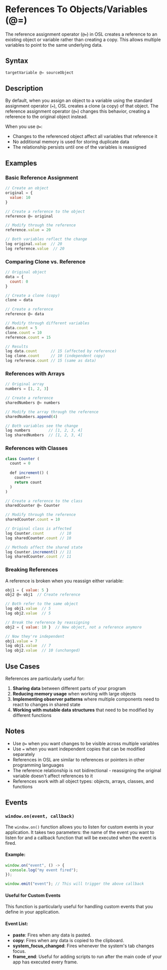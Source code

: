 # References To Objects/Variables (@=)

The reference assignment operator (`@=`) in OSL creates a reference to an existing object or variable rather than creating a copy. This allows multiple variables to point to the same underlying data.

## Syntax

```javascript
targetVariable @= sourceObject
```

## Description

By default, when you assign an object to a variable using the standard assignment operator (`=`), OSL creates a clone (a copy) of that object. The reference assignment operator (`@=`) changes this behavior, creating a reference to the original object instead.

When you use `@=`:
- Changes to the referenced object affect all variables that reference it
- No additional memory is used for storing duplicate data
- The relationship persists until one of the variables is reassigned

## Examples

### Basic Reference Assignment

```javascript
// Create an object
original = {
  value: 10
}

// Create a reference to the object
reference @= original

// Modify through the reference
reference.value = 20

// Both variables reflect the change
log original.value  // 20
log reference.value  // 20
```

### Comparing Clone vs. Reference

```javascript
// Original object
data = {
  count: 0
}

// Create a clone (copy)
clone = data

// Create a reference
reference @= data

// Modify through different variables
data.count = 5
clone.count = 10
reference.count = 15

// Results
log data.count      // 15 (affected by reference)
log clone.count     // 10 (independent copy)
log reference.count // 15 (same as data)
```

### References with Arrays

```javascript
// Original array
numbers = [1, 2, 3]

// Create a reference
sharedNumbers @= numbers

// Modify the array through the reference
sharedNumbers.append(4)

// Both variables see the change
log numbers        // [1, 2, 3, 4]
log sharedNumbers  // [1, 2, 3, 4]
```

### References with Classes

```javascript
class Counter (
  count = 0
  
  def increment() (
    count++
    return count
  )
)

// Create a reference to the class
sharedCounter @= Counter

// Modify through the reference
sharedCounter.count = 10

// Original class is affected
log Counter.count       // 10
log sharedCounter.count // 10

// Methods affect the shared state
log Counter.increment() // 11
log sharedCounter.count // 11
```

### Breaking References

A reference is broken when you reassign either variable:

```javascript
obj1 = { value: 5 }
obj2 @= obj1  // Create reference

// Both refer to the same object
log obj1.value  // 5
log obj2.value  // 5

// Break the reference by reassigning
obj2 = { value: 10 }  // New object, not a reference anymore

// Now they're independent
obj1.value = 7
log obj1.value  // 7
log obj2.value  // 10 (unchanged)
```

## Use Cases

References are particularly useful for:

1. **Sharing data** between different parts of your program
2. **Reducing memory usage** when working with large objects
3. **Implementing observer patterns** where multiple components need to react to changes in shared state
4. **Working with mutable data structures** that need to be modified by different functions

## Notes

- Use `@=` when you want changes to be visible across multiple variables
- Use `=` when you want independent copies that can be modified separately
- References in OSL are similar to references or pointers in other programming languages
- The reference relationship is not bidirectional - reassigning the original variable doesn't affect references to it
- References work with all object types: objects, arrays, classes, and functions

## Events

### `window.on(event, callback)`

The `window.on()` function allows you to listen for custom events in your application. It takes two parameters: the name of the event you want to listen for and a callback function that will be executed when the event is fired.

#### Example:

```javascript
window.on("event", () -> {
  console.log("my event fired");
});

window.emit("event"); // This will trigger the above callback
```

#### Useful for Custom Events

This function is particularly useful for handling custom events that you define in your application.

#### Event List:

- **paste**: Fires when any data is pasted.
- **copy**: Fires when any data is copied to the clipboard.
- **system_focus_changed**: Fires whenever the system's tab changes focus.
- **frame_end**: Useful for adding scripts to run after the main code of your app has executed every frame.
